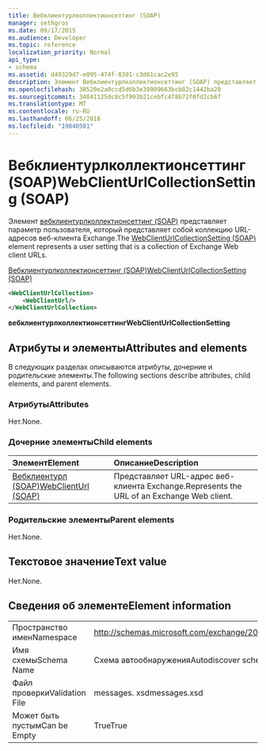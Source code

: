 ```yaml
---
title: Вебклиентурлколлектионсеттинг (SOAP)
manager: sethgros
ms.date: 09/17/2015
ms.audience: Developer
ms.topic: reference
localization_priority: Normal
api_type:
- schema
ms.assetid: d49329d7-e095-474f-8391-c3d61cac2e95
description: Элемент Вебклиентурлколлектионсеттинг (SOAP) представляет параметр пользователя, который представляет собой коллекцию URL-адресов веб-клиента Exchange.
ms.openlocfilehash: 30520e2a0ccd5d6b3e38909663bcb82c1442ba20
ms.sourcegitcommit: 34041125dc8c5f993b21cebfc4f8b72f0fd2cb6f
ms.translationtype: MT
ms.contentlocale: ru-RU
ms.lasthandoff: 06/25/2018
ms.locfileid: "19840501"
---
```

# <a name="webclienturlcollectionsetting-soap"></a><span data-ttu-id="dc4e2-103">Вебклиентурлколлектионсеттинг (SOAP)</span><span class="sxs-lookup"><span data-stu-id="dc4e2-103">WebClientUrlCollectionSetting (SOAP)</span></span>

<span data-ttu-id="dc4e2-104">Элемент [вебклиентурлколлектионсеттинг (SOAP)](webclienturlcollectionsetting-soap.md) представляет параметр пользователя, который представляет собой коллекцию URL-адресов веб-клиента Exchange.</span><span class="sxs-lookup"><span data-stu-id="dc4e2-104">The [WebClientUrlCollectionSetting (SOAP)](webclienturlcollectionsetting-soap.md) element represents a user setting that is a collection of Exchange Web client URLs.</span></span> 
  
[<span data-ttu-id="dc4e2-105">Вебклиентурлколлектионсеттинг (SOAP)</span><span class="sxs-lookup"><span data-stu-id="dc4e2-105">WebClientUrlCollectionSetting (SOAP)</span></span>](webclienturlcollectionsetting-soap.md)
  
```XML
<WebClientUrlCollection>
    <WebClientUrl/>
</WebClientUrlCollection>
```

 <span data-ttu-id="dc4e2-106">**вебклиентурлколлектионсеттинг**</span><span class="sxs-lookup"><span data-stu-id="dc4e2-106">**WebClientUrlCollectionSetting**</span></span>
## <a name="attributes-and-elements"></a><span data-ttu-id="dc4e2-107">Атрибуты и элементы</span><span class="sxs-lookup"><span data-stu-id="dc4e2-107">Attributes and elements</span></span>

<span data-ttu-id="dc4e2-108">В следующих разделах описываются атрибуты, дочерние и родительские элементы.</span><span class="sxs-lookup"><span data-stu-id="dc4e2-108">The following sections describe attributes, child elements, and parent elements.</span></span>
  
### <a name="attributes"></a><span data-ttu-id="dc4e2-109">Атрибуты</span><span class="sxs-lookup"><span data-stu-id="dc4e2-109">Attributes</span></span>

<span data-ttu-id="dc4e2-110">Нет.</span><span class="sxs-lookup"><span data-stu-id="dc4e2-110">None.</span></span>
  
### <a name="child-elements"></a><span data-ttu-id="dc4e2-111">Дочерние элементы</span><span class="sxs-lookup"><span data-stu-id="dc4e2-111">Child elements</span></span>

|<span data-ttu-id="dc4e2-112">**Элемент**</span><span class="sxs-lookup"><span data-stu-id="dc4e2-112">**Element**</span></span>|<span data-ttu-id="dc4e2-113">**Описание**</span><span class="sxs-lookup"><span data-stu-id="dc4e2-113">**Description**</span></span>|
|:-----|:-----|
|[<span data-ttu-id="dc4e2-114">Вебклиентурл (SOAP)</span><span class="sxs-lookup"><span data-stu-id="dc4e2-114">WebClientUrl (SOAP)</span></span>](webclienturl-soap.md) <br/> |<span data-ttu-id="dc4e2-115">Представляет URL-адрес веб-клиента Exchange.</span><span class="sxs-lookup"><span data-stu-id="dc4e2-115">Represents the URL of an Exchange Web client.</span></span>  <br/> |
   
### <a name="parent-elements"></a><span data-ttu-id="dc4e2-116">Родительские элементы</span><span class="sxs-lookup"><span data-stu-id="dc4e2-116">Parent elements</span></span>

<span data-ttu-id="dc4e2-117">Нет.</span><span class="sxs-lookup"><span data-stu-id="dc4e2-117">None.</span></span>
  
## <a name="text-value"></a><span data-ttu-id="dc4e2-118">Текстовое значение</span><span class="sxs-lookup"><span data-stu-id="dc4e2-118">Text value</span></span>

<span data-ttu-id="dc4e2-119">Нет.</span><span class="sxs-lookup"><span data-stu-id="dc4e2-119">None.</span></span>
  
## <a name="element-information"></a><span data-ttu-id="dc4e2-120">Сведения об элементе</span><span class="sxs-lookup"><span data-stu-id="dc4e2-120">Element information</span></span>

|||
|:-----|:-----|
|<span data-ttu-id="dc4e2-121">Пространство имен</span><span class="sxs-lookup"><span data-stu-id="dc4e2-121">Namespace</span></span>  <br/> |http://schemas.microsoft.com/exchange/2010/Autodiscover  <br/> |
|<span data-ttu-id="dc4e2-122">Имя схемы</span><span class="sxs-lookup"><span data-stu-id="dc4e2-122">Schema Name</span></span>  <br/> |<span data-ttu-id="dc4e2-123">Схема автообнаружения</span><span class="sxs-lookup"><span data-stu-id="dc4e2-123">Autodiscover schema</span></span>  <br/> |
|<span data-ttu-id="dc4e2-124">Файл проверки</span><span class="sxs-lookup"><span data-stu-id="dc4e2-124">Validation File</span></span>  <br/> |<span data-ttu-id="dc4e2-125">messages. xsd</span><span class="sxs-lookup"><span data-stu-id="dc4e2-125">messages.xsd</span></span>  <br/> |
|<span data-ttu-id="dc4e2-126">Может быть пустым</span><span class="sxs-lookup"><span data-stu-id="dc4e2-126">Can be Empty</span></span>  <br/> |<span data-ttu-id="dc4e2-127">True</span><span class="sxs-lookup"><span data-stu-id="dc4e2-127">True</span></span>  <br/> |
   


